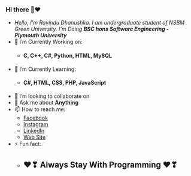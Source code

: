 ### Hi there 👋❤

- _Hello, I'm Ravindu Dhanushka. I am undergraduate student of NSBM Green University. I'm Doing **BSC hons Software Engineering - Plymouth University**_
- 🔭 I’m Currently Working on:
  - #### C, C++, C#, Python, HTML, MySQL
- 🌱 I’m Currently Learning:
  - #### C#, HTML, CSS, PHP, JavaScript
- 👯 I’m looking to collaborate on
- 💬 Ask me about **Anything**
- 📫 How to reach me:
  - [Facebook](https://www.facebook.com/muditha.warawita/)
  - [Instagram](https://www.instagram.com/__night_fury_23_/)
  - [LinkedIn](https://www.linkedin.com/in/ravindu-dhanushka-1b424a1a9/)
  - [Web Site](http://codingground.esy.es/ravindu/photomath/)
- ⚡ Fun fact:
    - ## ❤❣ Always Stay With Programming ❤❣
